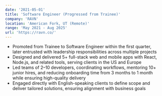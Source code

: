 ```yaml
---
date: '2021-05-01'
title: 'Software Engineer (Progressed from Trainee)'
company: 'RAVN'
location: 'American Fork, UT (Remote)'
range: 'May 2021 - Aug 2025'
url: 'https://ravn.co/'
---
```


- Promoted from Trainee to Software Engineer within the first quarter, later entrusted with leadership responsibilities across multiple projects
- Designed and delivered 5+ full-stack web and mobile apps with React, Node.js, and related tools, serving clients in the US and Europe
- Led teams of 2–10 developers, coordinating workflows, mentoring 10+ junior hires, and reducing onboarding time from 3 months to 1 month while ensuring high-quality delivery
- Engaged directly with English-speaking clients to define scope and deliver tailored solutions, ensuring alignment with business goals
